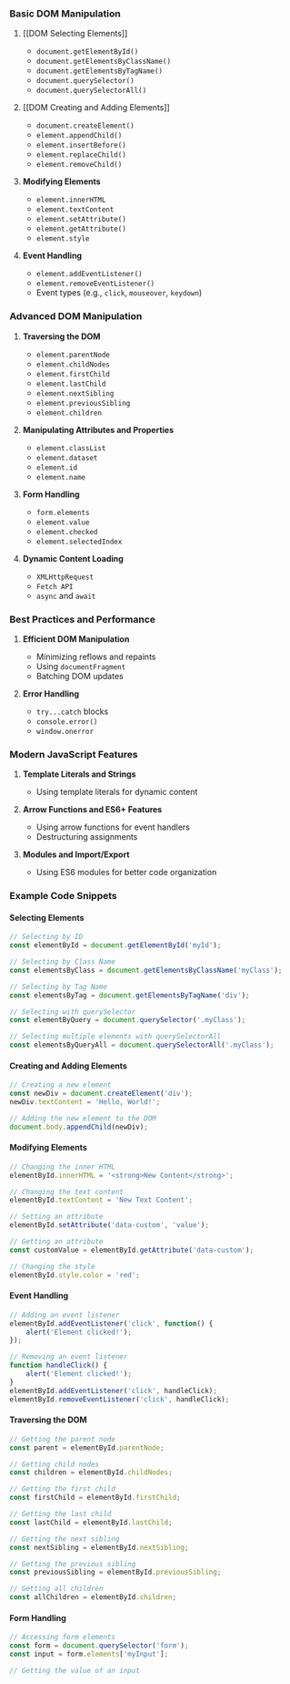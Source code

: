 
### Basic DOM Manipulation
1. [[DOM Selecting Elements]]
   - `document.getElementById()`
   - `document.getElementsByClassName()`
   - `document.getElementsByTagName()`
   - `document.querySelector()`
   - `document.querySelectorAll()`

2. [[DOM Creating and Adding Elements]]
   - `document.createElement()`
   - `element.appendChild()`
   - `element.insertBefore()`
   - `element.replaceChild()`
   - `element.removeChild()`

3. **Modifying Elements**
   - `element.innerHTML`
   - `element.textContent`
   - `element.setAttribute()`
   - `element.getAttribute()`
   - `element.style`

4. **Event Handling**
   - `element.addEventListener()`
   - `element.removeEventListener()`
   - Event types (e.g., `click`, `mouseover`, `keydown`)

### Advanced DOM Manipulation
1. **Traversing the DOM**
   - `element.parentNode`
   - `element.childNodes`
   - `element.firstChild`
   - `element.lastChild`
   - `element.nextSibling`
   - `element.previousSibling`
   - `element.children`

2. **Manipulating Attributes and Properties**
   - `element.classList`
   - `element.dataset`
   - `element.id`
   - `element.name`

3. **Form Handling**
   - `form.elements`
   - `element.value`
   - `element.checked`
   - `element.selectedIndex`

4. **Dynamic Content Loading**
   - `XMLHttpRequest`
   - `Fetch API`
   - `async` and `await`

### Best Practices and Performance
1. **Efficient DOM Manipulation**
   - Minimizing reflows and repaints
   - Using `documentFragment`
   - Batching DOM updates

2. **Error Handling**
    - `try...catch` blocks
    - `console.error()`
    - `window.onerror`

### Modern JavaScript Features
1. **Template Literals and Strings**
    - Using template literals for dynamic content

2. **Arrow Functions and ES6+ Features**
    - Using arrow functions for event handlers
    - Destructuring assignments

3. **Modules and Import/Export**
    - Using ES6 modules for better code organization

### Example Code Snippets

#### Selecting Elements
```javascript
// Selecting by ID
const elementById = document.getElementById('myId');

// Selecting by Class Name
const elementsByClass = document.getElementsByClassName('myClass');

// Selecting by Tag Name
const elementsByTag = document.getElementsByTagName('div');

// Selecting with querySelector
const elementByQuery = document.querySelector('.myClass');

// Selecting multiple elements with querySelectorAll
const elementsByQueryAll = document.querySelectorAll('.myClass');
```

#### Creating and Adding Elements
```javascript
// Creating a new element
const newDiv = document.createElement('div');
newDiv.textContent = 'Hello, World!';

// Adding the new element to the DOM
document.body.appendChild(newDiv);
```

#### Modifying Elements
```javascript
// Changing the inner HTML
elementById.innerHTML = '<strong>New Content</strong>';

// Changing the text content
elementById.textContent = 'New Text Content';

// Setting an attribute
elementById.setAttribute('data-custom', 'value');

// Getting an attribute
const customValue = elementById.getAttribute('data-custom');

// Changing the style
elementById.style.color = 'red';
```

#### Event Handling
```javascript
// Adding an event listener
elementById.addEventListener('click', function() {
    alert('Element clicked!');
});

// Removing an event listener
function handleClick() {
    alert('Element clicked!');
}
elementById.addEventListener('click', handleClick);
elementById.removeEventListener('click', handleClick);
```

#### Traversing the DOM
```javascript
// Getting the parent node
const parent = elementById.parentNode;

// Getting child nodes
const children = elementById.childNodes;

// Getting the first child
const firstChild = elementById.firstChild;

// Getting the last child
const lastChild = elementById.lastChild;

// Getting the next sibling
const nextSibling = elementById.nextSibling;

// Getting the previous sibling
const previousSibling = elementById.previousSibling;

// Getting all children
const allChildren = elementById.children;
```

#### Form Handling
```javascript
// Accessing form elements
const form = document.querySelector('form');
const input = form.elements['myInput'];

// Getting the value of an input
